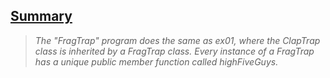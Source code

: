 <h2><u>Summary</u></h2>

> *The "FragTrap" program does the same as ex01, where the ClapTrap class is inherited by a FragTrap class. Every instance of a FragTrap has a unique public member function called highFiveGuys.*

 